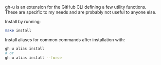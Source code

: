 gh-u is an extension for the GitHub CLI defining a few utility functions.
These are specific to my needs and are probably not useful to anyone else.

Install by running:

```bash
make install
```

Install aliases for common commands after installation with:

```bash
gh u alias install
# or
gh u alias install --force
```

